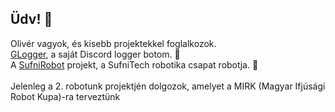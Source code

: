 ## Üdv! 👋
Olivér vagyok, és kisebb projektekkel foglalkozok.<br>
<a href="https://github.com/gondaoliver/glogger">GLogger</a>, a saját Discord logger botom. 📜 <br>
A <a href="https://github.com/gondaoliver/sufnirobot-v2">SufniRobot</a> projekt, a SufniTech robotika csapat robotja. 🤖 <br><br>
Jelenleg a 2. robotunk projektjén dolgozok, amelyet a MIRK (Magyar Ifjúsági Robot Kupa)-ra terveztünk
<!--
**gondaoliver/gondaoliver** is a ✨ _special_ ✨ repository because its `README.md` (this file) appears on your GitHub profile.

Here are some ideas to get you started:

- 🔭 I’m currently working on ...
- 🌱 I’m currently learning ...
- 👯 I’m looking to collaborate on ...
- 🤔 I’m looking for help with ...
- 💬 Ask me about ...
- 📫 How to reach me: ...
- 😄 Pronouns: ...
- ⚡ Fun fact: ...
-->
